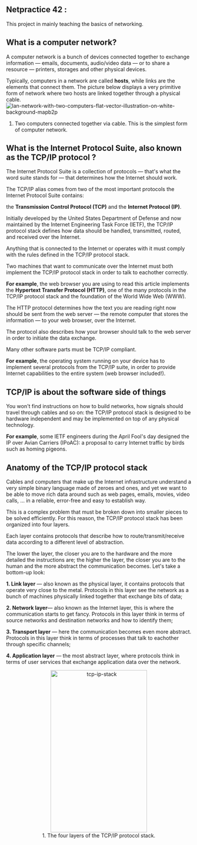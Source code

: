 ## Netpractice 42 :

This project in mainly teaching the basics of networking. 

## What is a computer network?

A computer network is a bunch of devices connected together to exchange information — emails, documents, audio/video data — or to share a resource — printers, storages and other physical devices.

Typically, computers in a network are called **hosts**, while links are the elements that connect them. The picture below displays a very primitive form of network where two hosts are linked together through a physical cable.
![lan-network-with-two-computers-flat-vector-illustration-on-white-background-mapb2p](https://github.com/user-attachments/assets/1eec0e67-4255-402b-b15b-4bff8514acf5)
1. Two computers connected together via cable. This is the simplest form of computer network.

## What is the Internet Protocol Suite, also known as the TCP/IP protocol ?

The Internet Protocol Suite is a collection of protocols — that's what the word suite stands for — that determines how the Internet should work.

The TCP/IP alias comes from two of the most important protocols the Internet Protocol Suite contains:

the **Transmission Control Protocol (TCP)** and the **Internet Protocol (IP)**.

Initially developed by the United States Department of Defense and now maintained by the Internet Engineering Task Force (IETF), the TCP/IP protocol stack defines how data should be handled, transmitted, routed, and received over the Internet.

Anything that is connected to the Internet or operates with it must comply with the rules defined in the TCP/IP protocol stack.

Two machines that want to communicate over the Internet must both implement the TCP/IP protocol stack in order to talk to eachother correctly.

**For example**, the web browser you are using to read this article implements the **Hypertext Transfer Protocol (HTTP)**, one of the many protocols in the TCP/IP protocol stack and the foundation of the World Wide Web (WWW).

The HTTP protocol determines how the text you are reading right now should be sent from the web server — the remote computer that stores the information — to your web browser, over the Internet.

The protocol also describes how your browser should talk to the web server in order to initiate the data exchange.

Many other software parts must be TCP/IP compliant.

**For example**, the operating system running on your device has to implement several protocols from the TCP/IP suite, in order to provide Internet capabilities to the entire system (web browser included!).

## TCP/IP is about the software side of things

You won't find instructions on how to build networks, how signals should travel through cables and so on: the TCP/IP protocol stack is designed to be hardware independent and may be implemented on top of any physical technology.

**For example**, some IETF engineers during the April Fool's day designed the IP over Avian Carriers (IPoAC): a proposal to carry Internet traffic by birds such as homing pigeons.

## Anatomy of the TCP/IP protocol stack 

Cables and computers that make up the Internet infrastructure understand a very simple binary language made of zeroes and ones, and yet we want to be able to move rich data around such as web pages, emails, movies, video calls, … in a reliable, error-free and easy to establish way. 

This is a complex problem that must be broken down into smaller pieces to be solved efficiently. For this reason, the TCP/IP protocol stack has been organized into four layers.

Each layer contains protocols that describe how to route/transmit/receive data according to a different level of abstraction.

The lower the layer, the closer you are to the hardware and the more detailed the instructions are; the higher the layer, the closer you are to the human and the more abstract the communication becomes. Let's take a bottom-up look:

**1. Link layer** — also known as the physical layer, it contains protocols that operate very close to the metal. Protocols in this layer see the network as a bunch of machines physically linked together that exchange bits of data;

**2. Network layer**— also known as the Internet layer, this is where the communication starts to get fancy. Protocols in this layer think in terms of source networks and destination networks and how to identify them;

**3. Transport layer** — here the communication becomes even more abstract. Protocols in this layer think in terms of processes that talk to eachother through specific channels;

**4. Application layer** — the most abstract layer, where protocols think in terms of user services that exchange application data over the network.

<div align="center"> <img width="262" height="440" alt="tcp-ip-stack" src="https://github.com/user-attachments/assets/b0d7a3c0-661a-4c1b-ab40-99c0c268f34b" /> </div>

<center>1. The four layers of the TCP/IP protocol stack.</center> 

